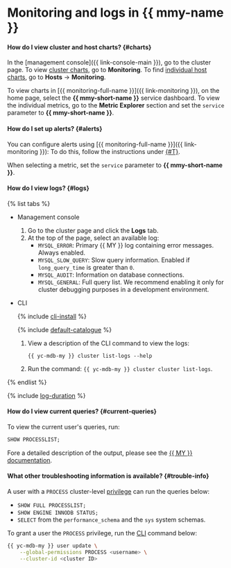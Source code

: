 # Monitoring and logs in {{ mmy-name }}

#### How do I view cluster and host charts? {#charts}

In the [management console]({{ link-console-main }}), go to the cluster page. To view [cluster charts](../../managed-mysql/operations/monitoring.md#monitoring-cluster), go to **Monitoring**. To find [individual host charts](../../managed-mysql/operations/monitoring.md#monitoring-hosts), go to **Hosts** → **Monitoring**.

To view charts in [{{ monitoring-full-name }}]({{ link-monitoring }}), on the home page, select the **{{ mmy-short-name }}** service dashboard. To view the individual metrics, go to the **Metric Explorer** section and set the `service` parameter to **{{ mmy-short-name }}**.


#### How do I set up alerts? {#alerts}

You can configure alerts using [{{ monitoring-full-name }}]({{ link-monitoring }}): To do this, follow the instructions under [{#T}](../../monitoring/operations/alert/create-alert.md).

When selecting a metric, set the `service` parameter to **{{ mmy-short-name }}**.


#### How do I view logs? {#logs}

{% list tabs %}

- Management console

   1. Go to the cluster page and click the **Logs** tab.
   1. At the top of the page, select an available log:
      * `MYSQL_ERROR`: Primary {{ MY }} log containing error messages. Always enabled.
      * `MYSQL_SLOW_QUERY`: Slow query information. Enabled if `long_query_time` is greater than `0`.
      * `MYSQL_AUDIT`: Information on database connections.
      * `MYSQL_GENERAL`: Full query list. We recommend enabling it only for cluster debugging purposes in a development environment.

- CLI

   {% include [cli-install](../../_includes/cli-install.md) %}

   {% include [default-catalogue](../../_includes/default-catalogue.md) %}

   1. View a description of the CLI command to view the logs:

      ```
      {{ yc-mdb-my }} cluster list-logs --help
      ```

   1. Run the command: `{{ yc-mdb-my }} cluster cluster list-logs`.

{% endlist %}

{% include [log-duration](../../_includes/mdb/log-duration-qa.md) %}

#### How do I view current queries? {#current-queries}

To view the current user's queries, run:

```sql
SHOW PROCESSLIST;
```

Fore a detailed description of the output, please see the [{{ MY }} documentation](https://dev.mysql.com/doc/refman/5.7/en/show-processlist.html).

#### What other troubleshooting information is available? {#trouble-info}

A user with a `PROCESS` cluster-level [privilege](../../managed-mysql/concepts/settings-list.md#setting-administrative-privileges) can run the queries below:
* `SHOW FULL PROCESSLIST;`
* `SHOW ENGINE INNODB STATUS;`
* `SELECT` from the `performance_schema` and the `sys` system schemas.

To grant a user the `PROCESS` privilege, run the [CLI](../../cli/) command below:

```bash
{{ yc-mdb-my }} user update \
    --global-permissions PROCESS <username> \
    --cluster-id <cluster ID>
```
